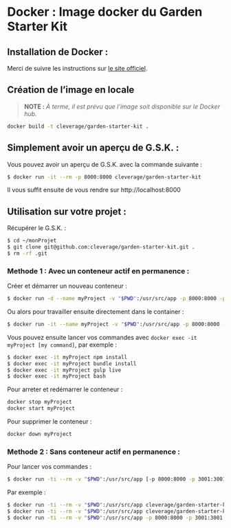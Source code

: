 Docker : Image docker du Garden Starter Kit
===============================================================================

Installation de Docker :
-------------------------------------------------------------------------------

Merci de suivre les instructions sur [le site officiel](https://www.docker.com/products/docker).

Création de l’image en locale
-------------------------------------------------------------------------------

> **NOTE :** _À terme,
  il est prévu que l’image soit disponible sur le Docker hub._

```bash
docker build -t cleverage/garden-starter-kit .
```


Simplement avoir un aperçu de G.S.K. :
-------------------------------------------------------------------------------

Vous pouvez avoir un aperçu de G.S.K. avec la commande suivante :

```bash
$ docker run -it --rm -p 8000:8000 cleverage/garden-starter-kit
```

Il vous suffit ensuite de vous rendre sur http://localhost:8000

Utilisation sur votre projet :
-------------------------------------------------------------------------------

Récupérer le G.S.K. :

```bash
$ cd ~/monProjet
$ git clone git@github.com:cleverage/garden-starter-kit.git .
$ rm -rf .git
```

### Methode 1 : Avec un conteneur actif en permanence :

Créer et démarrer un nouveau conteneur :

```bash
$ docker run -d --name myProject -v "$PWD":/usr/src/app -p 8000:8000 -p 3001:3001 cleverage/garden-starter-kit tail -f /dev/null
```

Ou alors pour travailler ensuite directement dans le container :

```bash
$ docker run -it --name myProject -v "$PWD":/usr/src/app -p 8000:8000 -p 3001:3001 cleverage/garden-starter-kit bash
```

Vous pouvez ensuite lancer vos commandes avec `docker exec -it myProject [my command]`, par exemple :

```bash
$ docker exec -it myProject npm install
$ docker exec -it myProject bundle install
$ docker exec -it myProject gulp live
$ docker exec -it myProject bash
```

Pour arreter et redémarrer le conteneur :

```bash
docker stop myProject
docker start myProject
```

Pour supprimer le conteneur :

```bash
docker down myProject
```

### Methode 2 : Sans conteneur actif en permanence :

Pour lancer vos commandes :

```bash
$ docker run -ti --rm -v "$PWD":/usr/src/app [-p 8000:8000 -p 3001:3001] cleverage/garden-starter-kit [my command]
```

Par exemple :

```bash
$ docker run -ti --rm -v "$PWD":/usr/src/app cleverage/garden-starter-kit npm install
$ docker run -ti --rm -v "$PWD":/usr/src/app cleverage/garden-starter-kit bundle install
$ docker run -ti --rm -v "$PWD":/usr/src/app -p 8000:8000 -p 3001:3001 cleverage/garden-starter-kit gulp live
```
